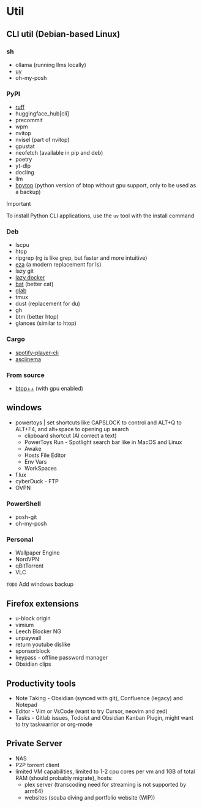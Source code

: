 
# Util

## CLI util (Debian-based Linux)


### sh
- ollama (running llms locally)
- [uv](https://docs.astral.sh/uv/getting-started/installation/)
- oh-my-posh

### PyPI
- [ruff](https://docs.astral.sh/ruff/installation/)
- huggingface_hub[cli]
- precommit
- wpm
- nvitop
- nvisel (part of nvitop)
- gpustat
- neofetch (available in pip and deb)
- poetry
- yt-dlp
- docling
- llm
- [bpytop](https://github.com/aristocratos/bpytop) (python version of btop without gpu support, only to be used as a backup)
> [!IMPORTANT]  
> To install Python CLI applications, use the `uv` tool with the install command


### Deb
- lscpu
- htop
- ripgrep (rg is like grep, but faster and more intuitive)
- [eza](https://eza.rocks/) (a modern replacement for ls)
- lazy git
- [lazy docker](https://github.com/jesseduffield/lazydocker)
- [bat](https://github.com/sharkdp/bat) (better cat)
- [glab](https://docs.gitlab.com/editor_extensions/gitlab_cli/)
- tmux
- dust (replacement for du)
- gh
- btm (better htop)
- glances (similar to htop)

### Cargo
- [spotify-player-cli](https://github.com/aome510/spotify-player)
- [asciinema](https://github.com/asciinema/asciinema)
### From source
- [btop++](https://github.com/aristocratos/btop) (with gpu enabled)


## windows

- powertoys | set shortcuts like CAPSLOCK to control and ALT+Q to ALT+F4, and alt+space to opening up search
  - clipboard shortcut (AI correct a text)
  - PowerToys Run - Spotlight search bar like in MacOS and Linux
  - Awake
  - Hosts File Editor
  - Env Vars
  - WorkSpaces
- f.lux
- cyberDuck - FTP
- OVPN

### PowerShell
- posh-git
- oh-my-posh


### Personal

- Wallpaper Engine 
- NordVPN
- qBitTorrent
- VLC

`TODO` Add windows backup

## Firefox extensions
- u-block origin
- vimium
- Leech Blocker NG
- unpaywall
- return youtube dislike
- sponsorblock
- keypass - offline password manager
- Obsidian clips

## Productivity tools
- Note Taking - Obsidian (synced with git), Confluence (legacy) and Notepad
- Editor - Vim or VsCode (want to try Cursor, neovim and zed)
- Tasks - Gitlab issues, Todoist and Obsidian Kanban Plugin, might want to try taskwarrior or org-mode
## Private Server
- NAS
- P2P torrent client
- limited VM capabilities, limited to 1-2 cpu cores per vm and 1GB of total RAM (should probably migrate), hosts:
  - plex server (transcoding need for streaming is not supported by arm64)
  - websites (scuba diving and portfolio website (WIP))
 
